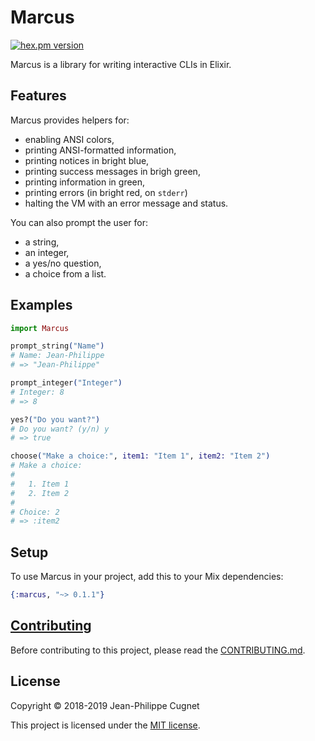 # Marcus

[![hex.pm version](http://img.shields.io/hexpm/v/marcus.svg?style=flat)](https://hex.pm/packages/marcus)

Marcus is a library for writing interactive CLIs in Elixir.

## Features

Marcus provides helpers for:

* enabling ANSI colors,
* printing ANSI-formatted information,
* printing notices in bright blue,
* printing success messages in brigh green,
* printing information in green,
* printing errors (in bright red, on `stderr`)
* halting the VM with an error message and status.

You can also prompt the user for:

* a string,
* an integer,
* a yes/no question,
* a choice from a list.

## Examples

```elixir
import Marcus

prompt_string("Name")
# Name: Jean-Philippe
# => "Jean-Philippe"

prompt_integer("Integer")
# Integer: 8
# => 8

yes?("Do you want?")
# Do you want? (y/n) y
# => true

choose("Make a choice:", item1: "Item 1", item2: "Item 2")
# Make a choice:
#
#   1. Item 1
#   2. Item 2
#
# Choice: 2
# => :item2
```

## Setup

To use Marcus in your project, add this to your Mix dependencies:

```elixir
{:marcus, "~> 0.1.1"}
```

## [Contributing](CONTRIBUTING.md)

Before contributing to this project, please read the
[CONTRIBUTING.md](CONTRIBUTING.md).

## License

Copyright © 2018-2019 Jean-Philippe Cugnet

This project is licensed under the [MIT license](LICENSE).
